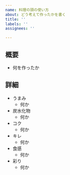 ```yaml
---
name: 料理の頭の使い方
about: どう考えて作ったかを書く
title: ''
labels: ''
assignees: ''

---
```


## 概要
- 何を作ったか

## 詳細
- うまみ
  - 何か
- 炭水化物
  - 何か
- コク
  - 何か
- キレ
  - 何か
- 食感
  - 何か
- 彩り
  - 何か
